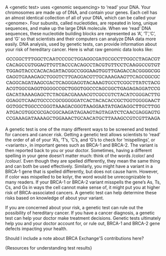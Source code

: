 A &lt;genetic test&gt; uses &lt;genomic sequencing&gt; to ‘read’ your DNA. Your chromosomes are made up of DNA, and contain your genes. Each cell has an almost identical collection of all of your DNA, which can be called your &lt;genome&gt;. Four subunits, called nucleotides, are repeated in long, unique sequences, and make up the large DNA molecule. When we ‘read’ DNA sequences, these nucleotide building blocks are represented as ‘A’, ‘T’,‘C’, and ‘G’ so that scientists and their computers can analyze DNA data more easily. DNA analysis, used by genetic tests, can provide information about your risk of hereditary cancer. Here is what raw genomic data looks like: 

![](/assets/FASTQScreenshot.png)

A genetic test is one of the many different ways to be screened and tested for cancers and cancer risk. Getting a genetic test allows scientists to ‘read’ the order of all of your ‘A’s, ‘T’s, ‘C’s, and ‘G’s to check for ‘mispellings’, or &lt;variants&gt;, in important genes such as BRCA-1 and BRCA-2. The variant is then reported back to you or your doctor. Sometimes, having a different spelling in your gene doesn’t matter much: think of the words /color/ and /colour/. Even though they are spelled differently, they mean the same thing and can both be used effectively. Similarly, you might have a variant in a BRCA-1 gene that is spelled differently, but does not cause harm. However, if color was mispelled to be kolyr, the word would be unrecognizable to many readers. If your BRCA-1 or BRCA-2 variant misspells the gene’s As, Ts, Cs, and Gs in ways the cell cannot make sense of, it might put you at higher risk of BRCA-associated cancers. A genetic test can help determine these risks based on knowledge of about your variant.

If you are concerned about your risk, a genetic test can rule out the possibility of hereditary cancer. If you have a cancer diagnosis, a genetic test can help your doctor make treatment decisions. Genetic tests ultimately help you and your doctor account for, or rule out, BRCA-1 and BRCA-2 gene defects impacting your health.

Should I include a note about BRCA Exchange'S contributions here?

{Resources for understanding test results}

